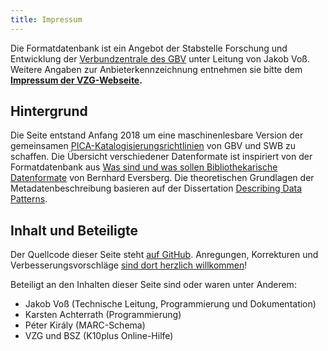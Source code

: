 ```yaml
---
title: Impressum
---
```


Die Formatdatenbank ist ein Angebot der Stabstelle Forschung und Entwicklung
der [Verbundzentrale des GBV](//www.gbv.de) unter Leitung von Jakob Voß.
Weitere Angaben zur Anbieterkennzeichnung entnehmen sie bitte dem **[Impressum
der VZG-Webseite](//www.gbv.de/impressum).**

## Hintergrund

Die Seite entstand Anfang 2018 um eine maschinenlesbare Version der gemeinsamen
[PICA-Katalogisierungsrichtlinien](pica) von GBV und SWB zu schaffen. Die
Übersicht verschiedener Datenformate ist inspiriert von der Formatdatenbank aus
[Was sind und was sollen Bibliothekarische
Datenformate](http://www.allegro-c.de/formate/formate.htm) von Bernhard
Eversberg. Die theoretischen Grundlagen der Metadatenbeschreibung basieren auf
der Dissertation [Describing Data Patterns](http://aboutdata.org/).

## Inhalt und Beteiligte

Der Quellcode dieser Seite steht [auf GitHub](https://github.com/gbv/format.gbv.de). 
Anregungen, Korrekturen und Verbesserungsvorschläge [sind dort herzlich willkommen](https://github.com/gbv/format.gbv.de/issues)!

Beteiligt an den Inhalten dieser Seite sind oder waren unter Anderem:

* Jakob Voß (Technische Leitung, Programmierung und Dokumentation)
* Karsten Achterrath (Programmierung)
* Péter Király (MARC-Schema)
* VZG und BSZ (K10plus Online-Hilfe)
